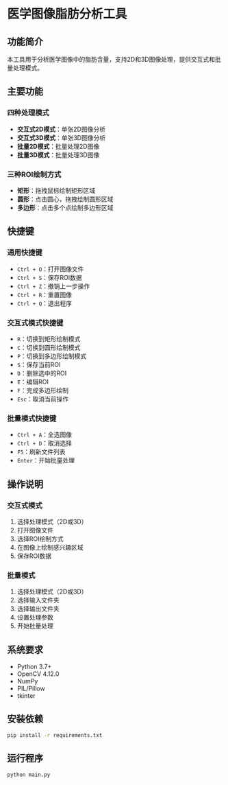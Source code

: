 # 医学图像脂肪分析工具

## 功能简介

本工具用于分析医学图像中的脂肪含量，支持2D和3D图像处理，提供交互式和批量处理模式。

## 主要功能

### 四种处理模式
- **交互式2D模式**：单张2D图像分析
- **交互式3D模式**：单张3D图像分析  
- **批量2D模式**：批量处理2D图像
- **批量3D模式**：批量处理3D图像

### 三种ROI绘制方式
- **矩形**：拖拽鼠标绘制矩形区域
- **圆形**：点击圆心，拖拽绘制圆形区域
- **多边形**：点击多个点绘制多边形区域

## 快捷键

### 通用快捷键
- `Ctrl + O`：打开图像文件
- `Ctrl + S`：保存ROI数据
- `Ctrl + Z`：撤销上一步操作
- `Ctrl + R`：重置图像
- `Ctrl + Q`：退出程序

### 交互式模式快捷键
- `R`：切换到矩形绘制模式
- `C`：切换到圆形绘制模式
- `P`：切换到多边形绘制模式
- `S`：保存当前ROI
- `D`：删除选中的ROI
- `E`：编辑ROI
- `F`：完成多边形绘制
- `Esc`：取消当前操作

### 批量模式快捷键
- `Ctrl + A`：全选图像
- `Ctrl + D`：取消选择
- `F5`：刷新文件列表
- `Enter`：开始批量处理

## 操作说明

### 交互式模式
1. 选择处理模式（2D或3D）
2. 打开图像文件
3. 选择ROI绘制方式
4. 在图像上绘制感兴趣区域
5. 保存ROI数据

### 批量模式
1. 选择处理模式（2D或3D）
2. 选择输入文件夹
3. 选择输出文件夹
4. 设置处理参数
5. 开始批量处理

## 系统要求

- Python 3.7+
- OpenCV 4.12.0
- NumPy
- PIL/Pillow
- tkinter

## 安装依赖

```bash
pip install -r requirements.txt
```

## 运行程序

```bash
python main.py
```
